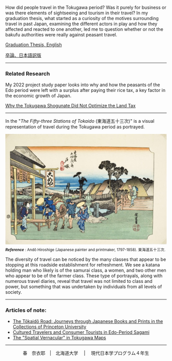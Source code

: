 How did people travel in the Tokugawa period? Was it purely for business or was there elements of sightseeing and tourism in their travel? In my graduation thesis, what started as a curiosity of the motives surrounding travel in past Japan, examining the different actors in play and how they affected and reacted to one another, led me to question whether or not the bakufu authorities were really against peasant travel. 

[Graduation Thesis, English](Thesis,v1.md)

[卒論、日本語訳版](卒論.md)

----

### Related Research
My 2022 project study paper looks into why and how the peasants of the Edo period were left with a surplus after paying their rice tax, a key factor in the  economic growth of Japan. 

[Why the Tokugawa Shogunate Did Not Optimize the Land Tax](ProjectStudy.md)

----


In the "*The Fifty-three Stations of Tokaido* (東海道五十三次)" is a visual representation of travel during the Tokugawa period as portrayed.

![travel](travel.jpg "travel" ) 
<sub>__*Reference*__ :
Andō Hiroshige (Japanese painter and printmaker, 1797-1858). 東海道五十三次. </sub>

 The diversity of travel can be noticed by the many classes that appear to be stopping at this roadside establishment for refreshment. We see a katana holding man who likely is of the samurai class, a women, and two other men who appear to be of the farmer class. These type of portrayals, along with numerous travel diaries, reveal that travel was not limited to class and power, but something that was undertaken by individuals from all levels of society.



----
### Articles of note: 
- [The Tōkaidō Road: Journeys through Japanese Books and Prints in the Collections of Princeton University](https://www.jstor.org/stable/10.25290/prinunivlibrchro.73.1.0068)
- [Cultured Travelers and Consumer Tourists in Edo-Period Sagami](https://www.jstor.org/stable/25066305)
- [The "Spatial Vernacular" in Tokugawa Maps](https://www.jstor.org/stable/2658946)

 
-----

<div align="center"> 春　奈衣耶　|　北海道大学 　| 　現代日本学プログラム４年生 
